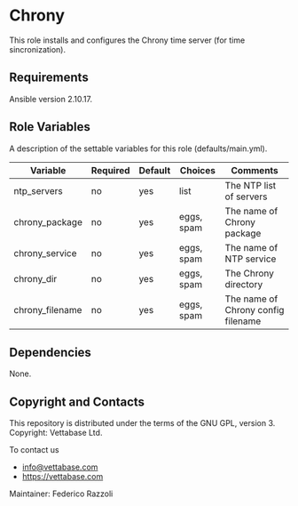 # Chrony

This role installs and configures the Chrony time server (for time sincronization).


## Requirements

Ansible version 2.10.17.


## Role Variables

A description of the settable variables for this role (defaults/main.yml).

| Variable                | Required | Default | Choices                   | Comments                                 |
|-------------------------|----------|---------|---------------------------|------------------------------------------|
| ntp_servers             | no      | yes      | list                      | The NTP list of servers                  |
| chrony_package          | no      | yes      | eggs, spam                | The name of Chrony package               |
| chrony_service          | no      | yes      | eggs, spam                | The name of NTP service                  |
| chrony_dir              | no      | yes      | eggs, spam                | The Chrony directory                     |
| chrony_filename         | no      | yes      | eggs, spam                | The name of Chrony config filename       |


## Dependencies

None.


## Copyright and Contacts

This repository is distributed under the terms of the GNU GPL, version 3. Copyright: Vettabase Ltd.

To contact us

* info@vettabase.com
* https://vettabase.com

Maintainer: Federico Razzoli

